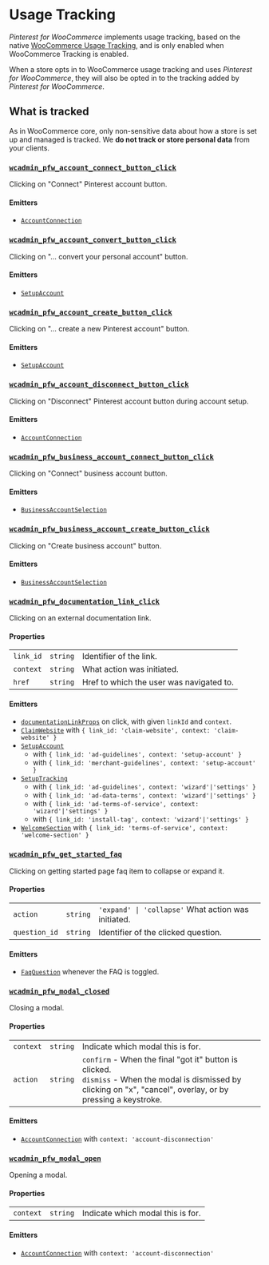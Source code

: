 # Usage Tracking

_Pinterest for WooCommerce_ implements usage tracking, based on the native [WooCommerce Usage Tracking](https://woocommerce.com/usage-tracking/), and is only enabled when WooCommerce Tracking is enabled.

When a store opts in to WooCommerce usage tracking and uses _Pinterest for WooCommerce_, they will also be opted in to the tracking added by _Pinterest for WooCommerce_.

## What is tracked

As in WooCommerce core, only non-sensitive data about how a store is set up and managed is tracked. We **do not track or store personal data** from your clients.

<woo-tracking-jsdoc>
<!---
Everything below will be automatically generated by `woo-tracking-jsdoc`.
Do not edit it manually!
-->

### [`wcadmin_pfw_account_connect_button_click`](assets/source/setup-guide/app/components/Account/Connection.js#L37)
Clicking on "Connect" Pinterest account button.
#### Emitters
- [`AccountConnection`](assets/source/setup-guide/app/components/Account/Connection.js#L77)

### [`wcadmin_pfw_account_convert_button_click`](assets/source/setup-guide/app/steps/SetupAccount.js#L32)
Clicking on "… convert your personal account" button.
#### Emitters
- [`SetupAccount`](assets/source/setup-guide/app/steps/SetupAccount.js#L54)

### [`wcadmin_pfw_account_create_button_click`](assets/source/setup-guide/app/steps/SetupAccount.js#L27)
Clicking on "… create a new Pinterest account" button.
#### Emitters
- [`SetupAccount`](assets/source/setup-guide/app/steps/SetupAccount.js#L54)

### [`wcadmin_pfw_account_disconnect_button_click`](assets/source/setup-guide/app/components/Account/Connection.js#L42)
Clicking on "Disconnect" Pinterest account button during account setup.
#### Emitters
- [`AccountConnection`](assets/source/setup-guide/app/components/Account/Connection.js#L77)

### [`wcadmin_pfw_business_account_connect_button_click`](assets/source/setup-guide/app/components/Account/BusinessAccountSelection.js#L24)
Clicking on "Connect" business account button.
#### Emitters
- [`BusinessAccountSelection`](assets/source/setup-guide/app/components/Account/BusinessAccountSelection.js#L40)

### [`wcadmin_pfw_business_account_create_button_click`](assets/source/setup-guide/app/components/Account/BusinessAccountSelection.js#L19)
Clicking on "Create business account" button.
#### Emitters
- [`BusinessAccountSelection`](assets/source/setup-guide/app/components/Account/BusinessAccountSelection.js#L40)

### [`wcadmin_pfw_documentation_link_click`](assets/source/setup-guide/app/helpers/documentation-link-props.js#L6)
Clicking on an external documentation link.
#### Properties
|   |   |   |
|---|---|---|
`link_id` | `string` | Identifier of the link.
`context` | `string` | What action was initiated.
`href` | `string` | Href to which the user was navigated to.
#### Emitters
- [`documentationLinkProps`](assets/source/setup-guide/app/helpers/documentation-link-props.js#L37) on click, with given `linkId` and `context`.
- [`ClaimWebsite`](assets/source/setup-guide/app/steps/ClaimWebsite.js#L57) with `{ link_id: 'claim-website', context: 'claim-website' }`
- [`SetupAccount`](assets/source/setup-guide/app/steps/SetupAccount.js#L54)
	- with `{ link_id: 'ad-guidelines', context: 'setup-account' }`
	- with `{ link_id: 'merchant-guidelines', context: 'setup-account' }`
- [`SetupTracking`](assets/source/setup-guide/app/steps/SetupTracking.js#L50)
	- with `{ link_id: 'ad-guidelines', context: 'wizard'|'settings' }`
	- with `{ link_id: 'ad-data-terms', context: 'wizard'|'settings' }`
	- with `{ link_id: 'ad-terms-of-service', context: 'wizard'|'settings' }`
	- with `{ link_id: 'install-tag', context: 'wizard'|'settings' }`
- [`WelcomeSection`](assets/source/setup-guide/app/views/LandingPageApp.js#L36) with `{ link_id: 'terms-of-service', context: 'welcome-section' }`

### [`wcadmin_pfw_get_started_faq`](assets/source/setup-guide/app/views/LandingPageApp.js#L208)
Clicking on getting started page faq item to collapse or expand it.
#### Properties
|   |   |   |
|---|---|---|
`action` | `string` | `'expand' \| 'collapse'` What action was initiated.
`question_id` | `string` | Identifier of the clicked question.
#### Emitters
- [`FaqQuestion`](assets/source/setup-guide/app/views/LandingPageApp.js#L227) whenever the FAQ is toggled.

### [`wcadmin_pfw_modal_closed`](assets/source/setup-guide/app/components/Account/Connection.js#L53)
Closing a modal.
#### Properties
|   |   |   |
|---|---|---|
`context` | `string` | Indicate which modal this is for.
`action` | `string` | `confirm` - When the final "got it" button is clicked. <br> `dismiss` -  When the modal is dismissed by clicking on "x", "cancel", overlay, or by pressing a keystroke.
#### Emitters
- [`AccountConnection`](assets/source/setup-guide/app/components/Account/Connection.js#L77) with `context: 'account-disconnection'`

### [`wcadmin_pfw_modal_open`](assets/source/setup-guide/app/components/Account/Connection.js#L47)
Opening a modal.
#### Properties
|   |   |   |
|---|---|---|
`context` | `string` | Indicate which modal this is for.
#### Emitters
- [`AccountConnection`](assets/source/setup-guide/app/components/Account/Connection.js#L77) with `context: 'account-disconnection'`

<!---
End of `woo-tracking-jsdoc`-generated content.
-->
</woo-tracking-jsdoc>